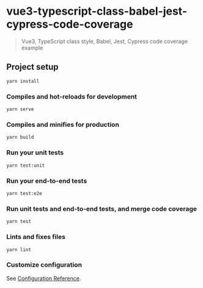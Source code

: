 # vue3-typescript-class-babel-jest-cypress-code-coverage
> Vue3, TypeScript class style, Babel, Jest, Cypress code coverage example

## Project setup
```
yarn install
```

### Compiles and hot-reloads for development
```
yarn serve
```

### Compiles and minifies for production
```
yarn build
```

### Run your unit tests
```
yarn test:unit
```

### Run your end-to-end tests
```
yarn test:e2e
```

### Run unit tests and end-to-end tests, and merge code coverage
```
yarn test
```

### Lints and fixes files
```
yarn lint
```

### Customize configuration
See [Configuration Reference](https://cli.vuejs.org/config/).
